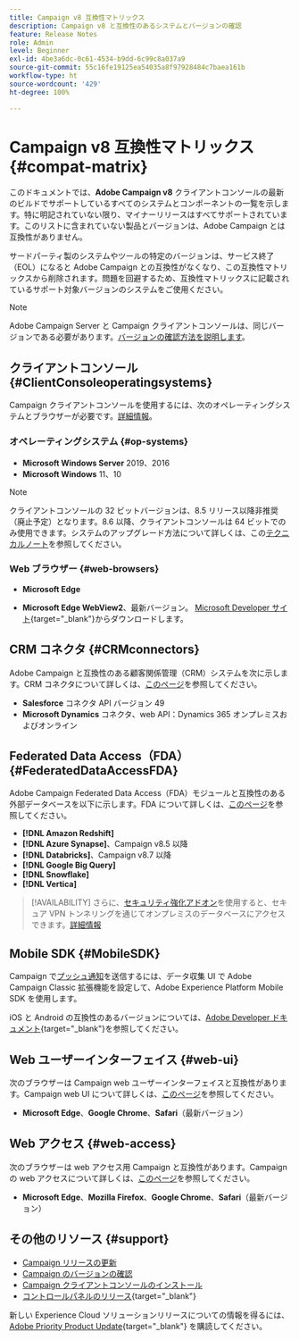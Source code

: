 ```yaml
---
title: Campaign v8 互換性マトリックス
description: Campaign v8 と互換性のあるシステムとバージョンの確認
feature: Release Notes
role: Admin
level: Beginner
exl-id: 4be3a6dc-0c61-4534-b9dd-6c99c8a037a9
source-git-commit: 55c16fe19125ea54035a8f97928484c7baea161b
workflow-type: ht
source-wordcount: '429'
ht-degree: 100%

---
```


# Campaign v8 互換性マトリックス {#compat-matrix}

このドキュメントでは、**Adobe Campaign v8** クライアントコンソールの最新のビルドでサポートしているすべてのシステムとコンポーネントの一覧を示します。特に明記されていない限り、マイナーリリースはすべてサポートされています。このリストに含まれていない製品とバージョンは、Adobe Campaign とは互換性がありません。

サードパーティ製のシステムやツールの特定のバージョンは、サービス終了（EOL）になると Adobe Campaign との互換性がなくなり、この互換性マトリックスから削除されます。問題を回避するため、互換性マトリックスに記載されているサポート対象バージョンのシステムをご使用ください。

>[!NOTE]
>
>Adobe Campaign Server と Campaign クライアントコンソールは、同じバージョンである必要があります。[バージョンの確認方法を説明します](upgrades.md#version)。

## クライアントコンソール {#ClientConsoleoperatingsystems}

Campaign クライアントコンソールを使用するには、次のオペレーティングシステムとブラウザーが必要です。[詳細情報](connect.md)。

### オペレーティングシステム {#op-systems}

* **Microsoft Windows Server** 2019、2016
* **Microsoft Windows** 11、10

>[!NOTE]
>クライアントコンソールの 32 ビットバージョンは、8.5 リリース以降非推奨（廃止予定）となります。8.6 以降、クライアントコンソールは 64 ビットでのみ使用できます。システムのアップグレード方法について詳しくは、この[テクニカルノート](../../technotes/upgrades/console.md)を参照してください。

### Web ブラウザー {#web-browsers}

* **Microsoft Edge**

* **Microsoft Edge WebView2**、最新バージョン。 [Microsoft Developer サイト](http://www.adobe.com/go/acc-ms-webview2-runtime-download_jp){target="_blank"}からダウンロードします。

## CRM コネクタ {#CRMconnectors}

Adobe Campaign と互換性のある顧客関係管理（CRM）システムを次に示します。CRM コネクタについて詳しくは、[このページ](../connect/crm.md)を参照してください。

* **Salesforce** コネクタ API バージョン 49
* **Microsoft Dynamics** コネクタ、web API：Dynamics 365 オンプレミスおよびオンライン

## Federated Data Access（FDA）{#FederatedDataAccessFDA}

Adobe Campaign Federated Data Access（FDA）モジュールと互換性のある外部データベースを以下に示します。FDA について詳しくは、[このページ](../connect/fda.md)を参照してください。

* **[!DNL Amazon Redshift]**
* **[!DNL Azure Synapse]**、Campaign v8.5 以降
* **[!DNL Databricks]**、Campaign v8.7 以降
* **[!DNL Google Big Query]**
* **[!DNL Snowflake]**
* **[!DNL Vertica]**


>[!AVAILABILITY]
>さらに、[セキュリティ強化アドオン](../config/enhanced-security.md)を使用すると、セキュア VPN トンネリングを通じてオンプレミスのデータベースにアクセスできます。[詳細情報](../config/enhanced-security.md#vpn-callouts)

## Mobile SDK {#MobileSDK}

Campaign で[プッシュ通知](../send/push.md)を送信するには、データ収集 UI で Adobe Campaign Classic 拡張機能を設定して、Adobe Experience Platform Mobile SDK を使用します。

iOS と Android の互換性のあるバージョンについては、[Adobe Developer ドキュメント](https://developer.adobe.com/client-sdks/home/){target="_blank"}を参照してください。

## Web ユーザーインターフェイス {#web-ui}

次のブラウザーは Campaign web ユーザーインターフェイスと互換性があります。Campaign web UI について詳しくは、[このページ](campaign-ui.md#ac-web-ui)を参照してください。

* **Microsoft Edge**、**Google Chrome**、**Safari**（最新バージョン）

## Web アクセス {#web-access}

次のブラウザーは web アクセス用 Campaign と互換性があります。Campaign の web アクセスについて詳しくは、[このページ](connect.md#web-access)を参照してください。

* **Microsoft Edge**、**Mozilla Firefox**、**Google Chrome**、**Safari**（最新バージョン）

## その他のリソース {#support}

* [Campaign リリースの更新](upgrades.md)
* [Campaign のバージョンの確認](upgrades.md#version)
* [Campaign クライアントコンソールのインストール](connect.md)
* [コントロールパネルのリリース](https://experienceleague.adobe.com/docs/control-panel/using/release-notes.html?lang=ja){target="_blank"}

新しい Experience Cloud ソリューションリリースについての情報を得るには、[Adobe Priority Product Update](https://www.adobe.com/jp/subscription/priority-product-update.html){target="_blank"} を購読してください。